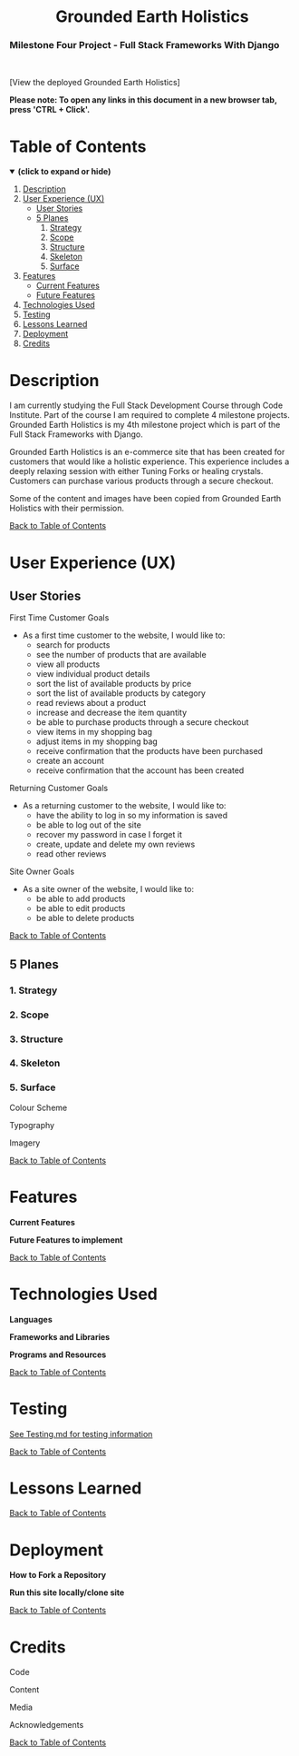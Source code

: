 <h1 align="center">Grounded Earth Holistics</h1>

<h3>Milestone Four Project - Full Stack Frameworks With Django</h3>
<br>

[View the deployed Grounded Earth Holistics]

**Please note: To open any links in this document in a new browser tab, press 'CTRL + Click'.**

<a id=#table-of-contents></a>
# Table of Contents
<details open>
<summary><b>(click to expand or hide)</b></summary>
<!-- Markdown TOC -->

1. [Description](#description)
2. [User Experience (UX)](#user-experience-(ux))
   * [User Stories](#user-stories)
   * [5 Planes](#5-planes)
     1. [Strategy](#strategy)
     2. [Scope](#scope)
     3. [Structure](#structure)
     4. [Skeleton](#skeleton)
     5. [Surface](#surface)
3. [Features](#features)
   * [Current Features](#current-features)
   * [Future Features](#future-features)
4. [Technologies Used](#technologies-used)
5. [Testing](#testing)
6. [Lessons Learned](#lessons-learned)
7. [Deployment](#deployment)
8. [Credits](#credits)

<!-- /Markdown TOC -->
</details>

<a id="description"></a>
# Description  

I am currently studying the Full Stack Development Course through Code Institute. Part of the course I am required to complete 4 milestone projects. Grounded Earth Holistics is my 4th milestone project which is part of the Full Stack Frameworks with Django.

Grounded Earth Holistics is an e-commerce site that has been created for customers that would like a holistic experience. This experience includes a deeply relaxing session with either Tuning Forks or healing crystals. Customers can purchase various products through a secure checkout.

Some of the content and images have been copied from Grounded Earth Holistics with their permission.

[Back to Table of Contents](#table-of-contents)

<a id="user-experience-(ux)"></a>
# User Experience (UX)

<a id="user-stories"></a>
## User Stories  

First Time Customer Goals

* As a first time customer to the website, I would like to:
  * search for products
  * see the number of products that are available
  * view all products
  * view individual product details
  * sort the list of available products by price
  * sort the list of available products by category
  * read reviews about a product
  * increase and decrease the item quantity
  * be able to purchase products through a secure checkout
  * view items in my shopping bag
  * adjust items in my shopping bag
  * receive confirmation that the products have been purchased
  * create an account
  * receive confirmation that the account has been created

Returning Customer Goals

* As a returning customer to the website, I would like to:
  * have the ability to log in so my information is saved
  * be able to log out of the site
  * recover my password in case I forget it
  * create, update and delete my own reviews
  * read other reviews

Site Owner Goals

* As a site owner of the website, I would like to:
  * be able to add products
  * be able to edit products
  * be able to delete products

[Back to Table of Contents](#table-of-contents)

<a id="5-planes"></a>
## 5 Planes

<a id="strategy"></a>
### 1. Strategy

<a id="scope"></a>
### 2. Scope

<a id="structure"></a>
### 3. Structure

<a id="skeleton"></a>
### 4. Skeleton

<a id="surface"></a>
### 5. Surface 

Colour Scheme

Typography

Imagery

[Back to Table of Contents](#table-of-contents)

<a id="features"></a>
# Features

<a id="current-features"></a>
**Current Features**

<a id="future-features"></a>
**Future Features to implement**

[Back to Table of Contents](#table-of-contents)

<a id="technologies-used"></a>
# Technologies Used

**Languages**

**Frameworks and Libraries**

**Programs and Resources**

[Back to Table of Contents](#table-of-contents)

<a id="testing"></a>
# Testing

[See Testing.md for testing information](TESTING.md)

[Back to Table of Contents](#table-of-contents)

<a id="lessons-learned"></a>
# Lessons Learned

[Back to Table of Contents](#table-of-contents)

<a id="deployment"></a>
# Deployment

**How to Fork a Repository**

**Run this site locally/clone site**

[Back to Table of Contents](#table-of-contents)

<a id="credits"></a>
# Credits

Code

Content  

Media

Acknowledgements

[Back to Table of Contents](#table-of-contents)